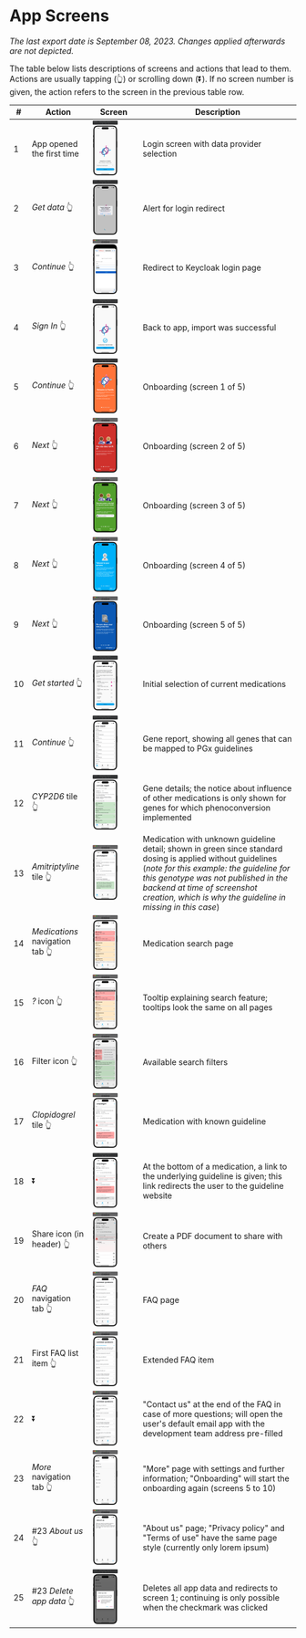 # App Screens

_The last export date is September 08, 2023. Changes applied afterwards are not_
_depicted._

<!-- Including the export date for PDF export, otherwise would refer to the -->
<!-- commit history. -->

The table below lists descriptions of screens and actions that lead to them.
Actions are usually tapping (👆) or scrolling down (⏬).
If no screen number is given, the action refers to the screen in the previous
table row.

| # | Action | Screen | Description |
| - | ------ | ------ | ----------- |
| 1 | App opened the first time | <img src="./screenshots/login.png" width="60%" alt="login"> | Login screen with data provider selection |
| 2 | _Get data_ 👆 | <img src="./screenshots/login-redirect.png" width="60%" alt="login-redirect"> | Alert for login redirect |
| 3 | _Continue_ 👆 | <img src="./screenshots/keycloak-login.png" width="60%" alt="keycloak-login"> | Redirect to Keycloak login page |
| 4 | _Sign In_ 👆 | <img src="./screenshots/import-success.png" width="60%" alt="import-success"> | Back to app, import was successful |
| 5 | _Continue_ 👆 | <img src="./screenshots/onboarding-1.png" width="60%" alt="onboarding-1"> | Onboarding (screen 1 of 5) |
| 6 | _Next_ 👆 | <img src="./screenshots/onboarding-2.png" width="60%" alt="onboarding-2"> | Onboarding (screen 2 of 5) |
| 7 | _Next_ 👆 | <img src="./screenshots/onboarding-3.png" width="60%" alt="onboarding-3"> | Onboarding (screen 3 of 5) |
| 8 | _Next_ 👆 | <img src="./screenshots/onboarding-4.png" width="60%" alt="onboarding-4"> | Onboarding (screen 4 of 5) |
| 9 | _Next_ 👆 | <img src="./screenshots/onboarding-5.png" width="60%" alt="onboarding-5"> | Onboarding (screen 5 of 5) |
| 10 | _Get started_ 👆 | <img src="./screenshots/drug-selection.png" width="60%" alt="drug-selection"> | Initial selection of current medications |
| 11 | _Continue_ 👆 | <img src="./screenshots/gene-report.png" width="60%" alt="gene-report"> | Gene report, showing all genes that can be mapped to PGx guidelines |
| 12 | _CYP2D6_ tile 👆 | <img src="./screenshots/cyp2d6.png" width="60%" alt="cyp2d6"> | Gene details; the notice about influence of other medications is only shown for genes for which phenoconversion implemented |
| 13 | _Amitriptyline_ tile 👆 | <img src="./screenshots/amitriptyline.png" width="60%" alt="amitriptyline"> | Medication with unknown guideline detail; shown in green since standard dosing is applied without guidelines (_note for this example: the guideline for this genotype was not published in the backend at time of screenshot creation, which is why the guideline in missing in this case_) |
| 14 | _Medications_ navigation tab 👆 | <img src="./screenshots/drug-search.png" width="60%" alt="drug-search"> | Medication search page |
| 15 | _?_ icon 👆 | <img src="./screenshots/drug-search-tooltip.png" width="60%" alt="drug-search-tooltip"> | Tooltip explaining search feature; tooltips look the same on all pages  |
| 16 | Filter icon 👆 | <img src="./screenshots/drug-search-filter.png" width="60%" alt="drug-search-filter"> | Available search filters |
| 17 | _Clopidogrel_ tile 👆 | <img src="./screenshots/clopidogrel.png" width="60%" alt="clopidogrel"> | Medication with known guideline |
| 18 | ⏬ | <img src="./screenshots/clopidogrel-scrolled.png" width="60%" alt="clopidogrel-scrolled"> | At the bottom of a medication, a link to the underlying guideline is given; this link redirects the user to the guideline website |
| 19 | Share icon (in header) 👆 | <img src="./screenshots/pdf-export.png" width="60%" alt="pdf-export"> | Create a PDF document to share with others |
| 20 | _FAQ_ navigation tab 👆 | <img src="./screenshots/faq.png" width="60%" alt="faq"> | FAQ page |
| 21 | First FAQ list item 👆 | <img src="./screenshots/faq-first-item.png" width="60%" alt="faq-first-item"> | Extended FAQ item |
| 22 | ⏬ | <img src="./screenshots/faq-contact.png" width="60%" alt="faq-contact"> | "Contact us" at the end of the FAQ in case of more questions; will open the user's default email app with the development team address pre-filled |
| 23 | _More_ navigation tab 👆 | <img src="./screenshots/more.png" width="60%" alt="more"> | "More" page with settings and further information; "Onboarding" will start the onboarding again (screens 5 to 10) |
| 24 | #23 _About us_ 👆 | <img src="./screenshots/about-us.png" width="60%" alt="about-us"> | "About us" page; "Privacy policy" and "Terms of use" have the same page style (currently only lorem ipsum) |
| 25 | #23 _Delete app data_ 👆 | <img src="./screenshots/delete-app-data.png" width="60%" alt="delete-app-data"> | Deletes all app data and redirects to screen 1; continuing is only possible when the checkmark was clicked |
